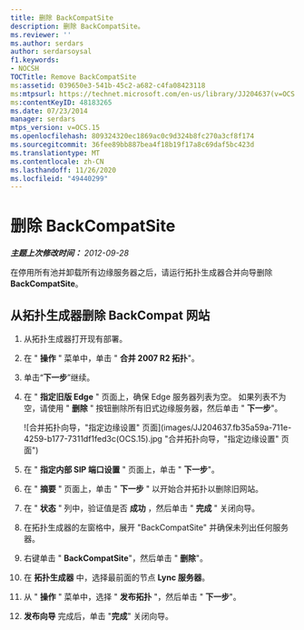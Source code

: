```yaml
---
title: 删除 BackCompatSite
description: 删除 BackCompatSite。
ms.reviewer: ''
ms.author: serdars
author: serdarsoysal
f1.keywords:
- NOCSH
TOCTitle: Remove BackCompatSite
ms:assetid: 039650e3-541b-45c2-a682-c4fa08423118
ms:mtpsurl: https://technet.microsoft.com/en-us/library/JJ204637(v=OCS.15)
ms:contentKeyID: 48183265
ms.date: 07/23/2014
manager: serdars
mtps_version: v=OCS.15
ms.openlocfilehash: 809324320ec1869ac0c9d324b8fc270a3cf8f174
ms.sourcegitcommit: 36fee89bb887bea4f18b19f17a8c69daf5bc423d
ms.translationtype: MT
ms.contentlocale: zh-CN
ms.lasthandoff: 11/26/2020
ms.locfileid: "49440299"
---
```

# <a name="remove-backcompatsite"></a>删除 BackCompatSite

<div data-xmlns="http://www.w3.org/1999/xhtml">

<div class="topic" data-xmlns="http://www.w3.org/1999/xhtml" data-msxsl="urn:schemas-microsoft-com:xslt" data-cs="https://msdn.microsoft.com/">

<div data-asp="https://msdn2.microsoft.com/asp">



</div>

<div id="mainSection">

<div id="mainBody">

<span> </span>

_**主题上次修改时间：** 2012-09-28_

在停用所有池并卸载所有边缘服务器之后，请运行拓扑生成器合并向导删除 **BackCompatSite**。

<div>

## <a name="to-remove-backcompat-site-from-topology-builder"></a>从拓扑生成器删除 BackCompat 网站

1.  从拓扑生成器打开现有部署。

2.  在 " **操作** " 菜单中，单击 " **合并 2007 R2 拓扑**"。

3.  单击“**下一步**”继续。

4.  在 " **指定旧版 Edge** " 页面上，确保 Edge 服务器列表为空。 如果列表不为空，请使用 " **删除** " 按钮删除所有旧式边缘服务器，然后单击 " **下一步**"。
    
    ![合并拓扑向导，"指定边缘设置" 页面](images/JJ204637.fb35a59a-711e-4259-b177-7311df1fed3c(OCS.15).jpg "合并拓扑向导，"指定边缘设置" 页面")  

5.  在 " **指定内部 SIP 端口设置** " 页面上，单击 " **下一步**"。

6.  在 " **摘要** " 页面上，单击 " **下一步** " 以开始合并拓扑以删除旧网站。

7.  在 " **状态** " 列中，验证值是否 **成功** ，然后单击 " **完成** " 关闭向导。

8.  在拓扑生成器的左窗格中，展开 "BackCompatSite" 并确保未列出任何服务器。

9.  右键单击 " **BackCompatSite**"，然后单击 " **删除**"。

10. 在 **拓扑生成器** 中，选择最前面的节点 **Lync 服务器**。

11. 从 " **操作** " 菜单中，选择 " **发布拓扑** "，然后单击 " **下一步**"。

12. **发布向导** 完成后，单击 "**完成**" 关闭向导。

</div>

</div>

<span> </span>

</div>

</div>

</div>

